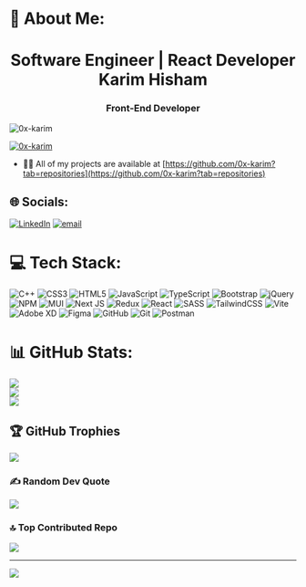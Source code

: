 # 💫 About Me:
<h1 align="center">Software Engineer | React Developer Karim Hisham</h1>
<h3 align="center">Front-End Developer</h3>

<p align="left"> <img src="https://komarev.com/ghpvc/?username=0x-karim&label=Profile%20views&color=0e75b6&style=flat" alt="0x-karim" /> </p>

<p align="left"> <a href="https://github.com/ryo-ma/github-profile-trophy"><img src="https://github-profile-trophy.vercel.app/?username=0x-karim" alt="0x-karim" /></a> </p>

- 👨‍💻 All of my projects are available at [https://github.com/0x-karim?tab=repositories](https://github.com/0x-karim?tab=repositories)


## 🌐 Socials:
[![LinkedIn](https://img.shields.io/badge/LinkedIn-%230077B5.svg?logo=linkedin&logoColor=white)](https://linkedin.com/in/www.linkedin.com/in/karim-hisham-b32260268) [![email](https://img.shields.io/badge/Email-D14836?logo=gmail&logoColor=white)](mailto:karimmustafa906@gmail.com) 

# 💻 Tech Stack:
![C++](https://img.shields.io/badge/c++-%2300599C.svg?style=plastic&logo=c%2B%2B&logoColor=white) ![CSS3](https://img.shields.io/badge/css3-%231572B6.svg?style=plastic&logo=css3&logoColor=white) ![HTML5](https://img.shields.io/badge/html5-%23E34F26.svg?style=plastic&logo=html5&logoColor=white) ![JavaScript](https://img.shields.io/badge/javascript-%23323330.svg?style=plastic&logo=javascript&logoColor=%23F7DF1E) ![TypeScript](https://img.shields.io/badge/typescript-%23007ACC.svg?style=plastic&logo=typescript&logoColor=white) ![Bootstrap](https://img.shields.io/badge/bootstrap-%238511FA.svg?style=plastic&logo=bootstrap&logoColor=white) ![jQuery](https://img.shields.io/badge/jquery-%230769AD.svg?style=plastic&logo=jquery&logoColor=white) ![NPM](https://img.shields.io/badge/NPM-%23CB3837.svg?style=plastic&logo=npm&logoColor=white) ![MUI](https://img.shields.io/badge/MUI-%230081CB.svg?style=plastic&logo=mui&logoColor=white) ![Next JS](https://img.shields.io/badge/Next-black?style=plastic&logo=next.js&logoColor=white) ![Redux](https://img.shields.io/badge/redux-%23593d88.svg?style=plastic&logo=redux&logoColor=white) ![React](https://img.shields.io/badge/react-%2320232a.svg?style=plastic&logo=react&logoColor=%2361DAFB) ![SASS](https://img.shields.io/badge/SASS-hotpink.svg?style=plastic&logo=SASS&logoColor=white) ![TailwindCSS](https://img.shields.io/badge/tailwindcss-%2338B2AC.svg?style=plastic&logo=tailwind-css&logoColor=white) ![Vite](https://img.shields.io/badge/vite-%23646CFF.svg?style=plastic&logo=vite&logoColor=white) ![Adobe XD](https://img.shields.io/badge/Adobe%20XD-470137?style=plastic&logo=Adobe%20XD&logoColor=#FF61F6) ![Figma](https://img.shields.io/badge/figma-%23F24E1E.svg?style=plastic&logo=figma&logoColor=white) ![GitHub](https://img.shields.io/badge/github-%23121011.svg?style=plastic&logo=github&logoColor=white) ![Git](https://img.shields.io/badge/git-%23F05033.svg?style=plastic&logo=git&logoColor=white) ![Postman](https://img.shields.io/badge/Postman-FF6C37?style=plastic&logo=postman&logoColor=white)
# 📊 GitHub Stats:
![](https://github-readme-stats.vercel.app/api?username=0x-karim&theme=react&hide_border=false&include_all_commits=true&count_private=false)<br/>
![](https://github-readme-streak-stats.herokuapp.com/?user=0x-karim&theme=react&hide_border=false)<br/>
![](https://github-readme-stats.vercel.app/api/top-langs/?username=0x-karim&theme=react&hide_border=false&include_all_commits=true&count_private=false&layout=compact)

## 🏆 GitHub Trophies
<!--![](https://github-profile-trophy.vercel.app/?username=0x-karim&theme=radical&no-frame=true&no-bg=true&margin-w=4)-->
<img src="https://github-profile-trophy.vercel.app/?username=0x-karim&theme=radical&no-frame=true&no-bg=true&margin-w=4">

### ✍️ Random Dev Quote
![](https://quotes-github-readme.vercel.app/api?type=horizontal&theme=radical)

### 🔝 Top Contributed Repo
![](https://github-contributor-stats.vercel.app/api?username=0x-karim&limit=5&theme=react&combine_all_yearly_contributions=true)

---
[![](https://visitcount.itsvg.in/api?id=0x-karim&icon=10&color=13)](https://visitcount.itsvg.in)

<!-- Proudly created with GPRM ( https://gprm.itsvg.in ) -->
